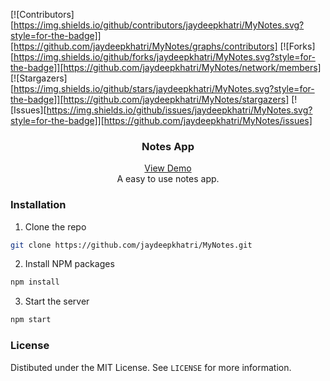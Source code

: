 [![Contributors][https://img.shields.io/github/contributors/jaydeepkhatri/MyNotes.svg?style=for-the-badge]][https://github.com/jaydeepkhatri/MyNotes/graphs/contributors]
[![Forks][https://img.shields.io/github/forks/jaydeepkhatri/MyNotes.svg?style=for-the-badge]][https://github.com/jaydeepkhatri/MyNotes/network/members]
[![Stargazers][https://img.shields.io/github/stars/jaydeepkhatri/MyNotes.svg?style=for-the-badge]][https://github.com/jaydeepkhatri/MyNotes/stargazers]
[![Issues][https://img.shields.io/github/issues/jaydeepkhatri/MyNotes.svg?style=for-the-badge]][https://github.com/jaydeepkhatri/MyNotes/issues]

<h3 align="center">Notes App</h3>
<p align="center">
    <a href="https://mynotes-react.herokuapp.com/">View Demo</a><br/>
    A easy to use notes app.
</p>

### Installation

1. Clone the repo
```sh
git clone https://github.com/jaydeepkhatri/MyNotes.git
```
2. Install NPM packages
```sh
npm install
```
3. Start the server
```sh
npm start
```

### License

Distibuted under the MIT License. See `LICENSE` for more information.

